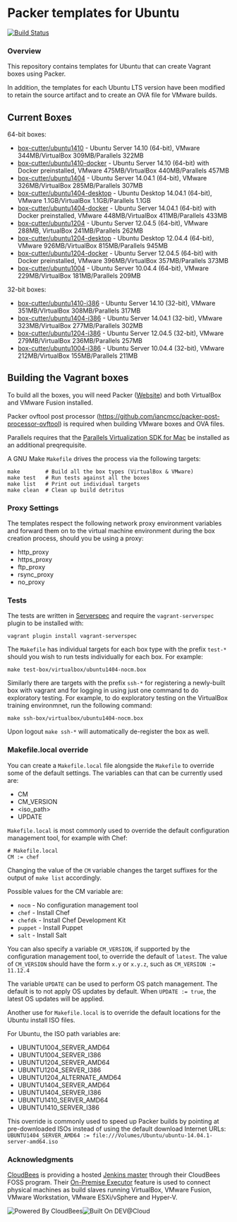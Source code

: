 # Packer templates for Ubuntu
[![Build Status](https://box-cutter.ci.cloudbees.com/buildStatus/icon?job=ubuntu-vm)](https://box-cutter.ci.cloudbees.com/job/ubuntu-vm/)

### Overview

This repository contains templates for Ubuntu that can create Vagrant boxes
using Packer.

In addition, the templates for each Ubuntu LTS version have been modified to retain the source artifact and to create an OVA file for VMware builds.

## Current Boxes

64-bit boxes:

* [box-cutter/ubuntu1410](https://vagrantcloud.com/box-cutter/ubuntu1410) - Ubuntu Server 14.10 (64-bit), VMware 344MB/VirtualBox 309MB/Parallels 322MB
* [box-cutter/ubuntu1410-docker](https://vagrantcloud.com/box-cutter/ubuntu1410-docker) - Ubuntu Server 14.10 (64-bit) with Docker preinstalled, VMware 475MB/VIrtualBox 440MB/Parallels 457MB
* [box-cutter/ubuntu1404](https://vagrantcloud.com/box-cutter/ubuntu1404) - Ubuntu Server 14.04.1 (64-bit), VMware 326MB/VirtualBox 285MB/Parallels 307MB
* [box-cutter/ubuntu1404-desktop](https://vagrantcloud.com/box-cutter/ubuntu1404-desktop) - Ubuntu Desktop 14.04.1 (64-bit), VMware 1.1GB/VirtualBox 1.1GB/Parallels 1.1GB
* [box-cutter/ubuntu1404-docker](https://vagrantcloud.com/box-cutter/ubuntu1404-docker) - Ubuntu Server 14.04.1 (64-bit) with Docker preinstalled, VMware 448MB/VirtualBox 411MB/Parallels 433MB
* [box-cutter/ubuntu1204](https://vagrantcloud.com/box-cutter/ubuntu1204) - Ubuntu Server 12.04.5 (64-bit), VMware 288MB, VirtualBox 241MB/Parallels 262MB
* [box-cutter/ubuntu1204-desktop](https://vagrantcloud.com/box-cutter/ubuntu1204-desktop) - Ubuntu Desktop 12.04.4 (64-bit), VMware 926MB/VirtualBox 815MB/Parallels 945MB
* [box-cutter/ubuntu1204-docker](https://vagrantcloud.com/box-cutter/ubuntu1204-docker) - Ubuntu Server 12.04.5 (64-bit) with Docker preinstalled, VMware 396MB/VirtualBox 357MB/Parallels 373MB
* [box-cutter/ubuntu1004](https://vagrantcloud.com/box-cutter/ubuntu1004)  - Ubuntu Server 10.04.4 (64-bit), VMware 229MB/VirtualBox 181MB/Parallels 209MB

32-bit boxes:

* [box-cutter/ubuntu1410-i386](https://vagrantcloud.com/box-cutter/ubuntu1410-i386) - Ubuntu Server 14.10 (32-bit), VMware 351MB/VIrtualBox 308MB/Parallels 317MB
* [box-cutter/ubuntu1404-i386](https://vagrantcloud.com/box-cutter/ubuntu1404-i386) - Ubuntu Server 14.04.1 (32-bit), VMware 323MB/VirtualBox 277MB/Parallels 302MB
* [box-cutter/ubuntu1204-i386](https://vagrantcloud.com/box-cutter/ubuntu1204-i386) - Ubuntu Server 12.04.5 (32-bit), VMware 279MB/VirtualBox 236MB/Parallels 257MB
* [box-cutter/ubuntu1004-i386](https://vagrantcloud.com/box-cutter/ubuntu1004-i386) - Ubuntu Server 10.04.4 (32-bit), VMware 212MB/VirtualBox 155MB/Parallels 211MB

## Building the Vagrant boxes

To build all the boxes, you will need Packer ([Website](packer.io)) 
and both VirtualBox and VMware Fusion installed.

Packer ovftool post processor (https://github.com/iancmcc/packer-post-processor-ovftool) is required when building VMware boxes and OVA files.

Parallels requires that the
[Parallels Virtualization SDK for Mac](http://ww.parallels.com/downloads/desktop)
be installed as an additional preqrequisite.

A GNU Make `Makefile` drives the process via the following targets:

    make        # Build all the box types (VirtualBox & VMware)
    make test   # Run tests against all the boxes
    make list   # Print out individual targets
    make clean  # Clean up build detritus

### Proxy Settings

The templates respect the following network proxy environment variables
and forward them on to the virtual machine environment during the box creation
process, should you be using a proxy:

* http_proxy
* https_proxy
* ftp_proxy
* rsync_proxy
* no_proxy

### Tests

The tests are written in [Serverspec](http://serverspec.org) and require the
`vagrant-serverspec` plugin to be installed with:

    vagrant plugin install vagrant-serverspec
    
The `Makefile` has individual targets for each box type with the prefix
`test-*` should you wish to run tests individually for each box.  For example:

    make test-box/virtualbox/ubuntu1404-nocm.box

Similarly there are targets with the prefix `ssh-*` for registering a
newly-built box with vagrant and for logging in using just one command to
do exploratory testing.  For example, to do exploratory testing
on the VirtualBox training environmnet, run the following command:

    make ssh-box/virtualbox/ubuntu1404-nocm.box
    
Upon logout `make ssh-*` will automatically de-register the box as well.

### Makefile.local override

You can create a `Makefile.local` file alongside the `Makefile` to override
some of the default settings.  The variables can that can be currently
used are:

* CM
* CM_VERSION
* \<iso_path\>
* UPDATE

`Makefile.local` is most commonly used to override the default configuration
management tool, for example with Chef:

    # Makefile.local
    CM := chef

Changing the value of the `CM` variable changes the target suffixes for
the output of `make list` accordingly.

Possible values for the CM variable are:

* `nocm` - No configuration management tool
* `chef` - Install Chef
* `chefdk` - Install Chef Development Kit
* `puppet` - Install Puppet
* `salt`  - Install Salt

You can also specify a variable `CM_VERSION`, if supported by the
configuration management tool, to override the default of `latest`.
The value of `CM_VERSION` should have the form `x.y` or `x.y.z`,
such as `CM_VERSION := 11.12.4`

The variable `UPDATE` can be used to perform OS patch management.  The
default is to not apply OS updates by default.  When `UPDATE := true`,
the latest OS updates will be applied.

Another use for `Makefile.local` is to override the default locations
for the Ubuntu install ISO files.

For Ubuntu, the ISO path variables are:

* UBUNTU1004_SERVER_AMD64
* UBUNTU1004_SERVER_I386
* UBUNTU1204_SERVER_AMD64
* UBUNTU1204_SERVER_I386
* UBUNTU1204_ALTERNATE_AMD64
* UBUNTU1404_SERVER_AMD64
* UBUNTU1404_SERVER_I386
* UBUNTU1410_SERVER_AMD64
* UBUNTU1410_SERVER_I386

This override is commonly used to speed up Packer builds by
pointing at pre-downloaded ISOs instead of using the default
download Internet URLs:
`UBUNTU1404_SERVER_AMD64 := file:///Volumes/Ubuntu/ubuntu-14.04.1-server-amd64.iso`

### Acknowledgments

[CloudBees](http://www.cloudbees.com) is providing a hosted [Jenkins master](http://box-cutter.ci.cloudbees.com/) through their CloudBees FOSS program. Their [On-Premise Executor](https://developer.cloudbees.com/bin/view/DEV/On-Premise+Executors) feature is used to connect physical machines as build slaves running VirtualBox, VMware Fusion, VMware Workstation, VMware ESXi/vSphere and Hyper-V.

![Powered By CloudBees](http://www.cloudbees.com/sites/default/files/Button-Powered-by-CB.png "Powered By CloudBees")![Built On DEV@Cloud](http://www.cloudbees.com/sites/default/files/Button-Built-on-CB-1.png "Built On DEV@Cloud")
